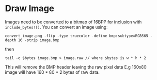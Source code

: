 Draw Image
==========

Images need to be converted to a bitmap of 16BPP for inclusion with `include_bytes!()`. You can convert an image using:

```
convert image.png -flip -type truecolor -define bmp:subtype=RGB565 -depth 16 -strip image.bmp
```

then

```
tail -c $bytes image.bmp > image.raw // where $bytes is w * h * 2
```

This will remove the BMP header leaving the raw pixel data E.g 160x80 image will have 160 * 80 * 2 bytes of raw data.